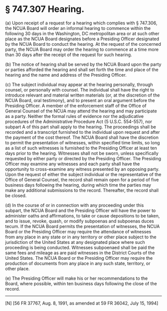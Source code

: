 # § 747.307   Hearing.

(a) Upon receipt of a request for a hearing which complies with § 747.306, the NCUA Board will order an informal hearing to commence within the following 30 days in the Washington, DC metropolitan area or at such other place as the NCUA Board designates before a Presiding Officer designated by the NCUA Board to conduct the hearing. At the request of the concerned party, the NCUA Board may order the hearing to commence at a time more than 30 days after the receipt of the request for such hearing.


(b) The notice of hearing shall be served by the NCUA Board upon the party or parties afforded the hearing and shall set forth the time and place of the hearing and the name and address of the Presiding Officer.


(c) The subject individual may appear at the hearing personally, through counsel, or personally with counsel. The individual shall have the right to introduce relevant and material written materials (or, at the discretion of the NCUA Board, oral testimony), and to present an oral argument before the Presiding Officer. A member of the enforcement staff of the Office of General Counsel of the NCUA may attend the hearing and may participate as a party. Neither the formal rules of evidence nor the adjudicative procedures of the Administrative Procedure Act (5 U.S.C. 554-557), nor subpart A of this part shall apply to the hearing. The proceedings shall be recorded and a transcript furnished to the individual upon request and after the payment of the cost thereof. The NCUA Board shall have the discretion to permit the presentation of witnesses, within specified time limits, so long as a list of such witnesses is furnished to the Presiding Officer at least ten days prior to the hearing. Witnesses shall not be sworn, unless specifically requested by either party or directed by the Presiding Officer. The Presiding Officer may examine any witnesses and each party shall have the opportunity to cross-examine any witness presented by an opposing party. Upon the request of either the subject individual or the representative of the Office of General Counsel, the record shall remain open for a period of five business days following the hearing, during which time the parties may make any additional submissions to the record. Thereafter, the record shall be closed.


(d) In the course of or in connection with any proceeding under this subpart, the NCUA Board and the Presiding Officer will have the power to administer oaths and affirmations, to take or cause depositions to be taken, and to issue, revoke, quash, or modify subpoenas and subpoenas duces tecum. If the NCUA Board permits the presentation of witnesses, the NCUA Board or the Presiding Officer may require the attendance of witnesses from any place in any state or in any territory or other place subject to the jurisdiction of the United States at any designated place where such proceeding is being conducted. Witnesses subpoenaed shall be paid the same fees and mileage as are paid witnesses in the District Courts of the United States. The NCUA Board or the Presiding Officer may require the production of documents from any place in any such state, territory, or other place.


(e) The Presiding Officer will make his or her recommendations to the Board, where possible, within ten business days following the close of the record.



---

[N] [56 FR 37767, Aug. 8, 1991, as amended at 59 FR 36042, July 15, 1994]




